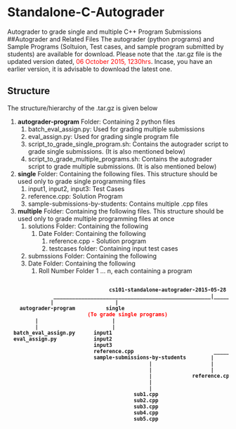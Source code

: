 # Standalone-C-Autograder
Autograder to grade single and multiple C++ Program Submissions
##Autograder and Related Files
The autograder (python programs) and Sample Programs (Soltuion, Test cases, and sample program submitted by students) are available for download. Please note that the .tar.gz file is the updated version dated, <font color="red">06 October 2015, 1230hrs</font>. Incase, you have an earlier version, it is advisable to download the latest one.


## Structure
The structure/hierarchy of the .tar.gz is given below

<ol>
<li> <b>autograder-program</b> Folder: Containing 2 python files 
<ol>
<li> batch_eval_assign.py: Used for grading multiple submissions
<li> eval_assign.py: Used for grading single program file
<li> script_to_grade_single_program.sh: Contains the autograder script to grade single submissions. (It is also mentioned below)
<li> script_to_grade_multiple_programs.sh: Contains the autograder script to grade multiple submissions. (It is also mentioned below)
</ol>
<li> <b>single</b> Folder: Containing the following files. This structure should be used only to grade single programming files
<ol>
<li>input1, input2, input3: Test Cases
<li>reference.cpp: Solution Program
<li>sample-submissions-by-students: Contains multiple .cpp files
</ol>
<li> <b>multiple</b> Folder: Containing the following files. This structure should be used only to grade multiple programming files at once
<ol>
<li>solutions Folder: Containing the following
<ol>
<li>Date Folder: Containing the following
<ol>
<li>reference.cpp - Solution program
<li>testcases folder: Containing input test cases
</ol>
</ol>
<li>submssions Folder: Containing the following
<li>Date Folder: Containing the following
<ol>
<li>Roll Number Folder 1 ... n, each containing a program
</ol>
</ol>
</ol>
</ol>

<pre>
<b><sub>
                                 cs101-standalone-autograder-2015-05-28
               ___________________________________________________|___________________________________
              |                    |                                                                  | 
    autograder-program          single                                                           multiple 
                          <font color="red">(To grade single programs)                          (To grade multiple programs - batch) </font>                 
         |                        |                                                _______________|___________                                 
         |                        |                                               |                           |
  batch_eval_assign.py      input1                                            solutions                  submissions      
  eval_assign.py            input2                                                |                           |
                            input3                                           2015-05-28                 2015-05-28
                            reference.cpp                          _______________|                 __________|____________
                            sample-submissions-by-students        |               |                |          |            |
                                              |                   |               |                |          |            |
                                              |                   |               |                |          |            |
                                              |             reference.cpp      testcases         RollNo1    RollNo2  ...  RollNo_n  
                                              |                                   |                |           |            |
                                              |                                   |                |           |            |
                                         sub1.cpp                                 |                |           |            |
                                         sub2.cpp                                 |                |           |            |
                                         sub3.cpp                                 |            sub1.cpp    sub2.cpp   ...  sub_n.cpp
                                         sub4.cpp                                 |   
                                         sub5.cpp                              input1
                                                                               input2
                                                                               input3

</sub></b>

</pre>

